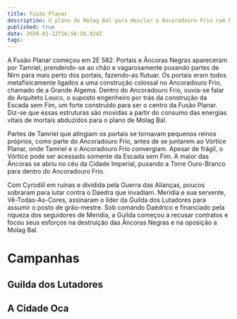 ```yaml
---
title: Fusão Planar
description: O plano de Molag Bal para mesclar o Ancoradouro Frio com Nirn
published: true
date: 2020-01-12T16:56:56.924Z
tags: 
---
```


A Fusão Planar começou em 2E 582. Portais e Âncoras Negras apareceram por Tamriel, prendendo-se ao chão e vagarosamente puxando partes de Nirn para mais perto dos portais, fazendo-as flutuar. Os portais eram todos metafisicamente ligados a uma construção colossal no Ancoradouro Frio, chamado de a Grande Algema. Dentro do Ancoradouro Frio, ouvia-se falar do Arquiteto Louco, o suposto engenheiro por trás da construção da Escada sem Fim, um forte construído para ser o centro da Fusão Planar. Diz-se que essas estruturas são movidas a partir do consumo das energias vitais de mortais abduzidos para o plano de Molag Bal.

Partes de Tamriel que atingiam os portais se tornavam pequenos reinos próprios, como parte do Ancoradouro Frio, antes de se juntarem ao Vórtice Planar, onde Tamriel e o Ancoradouro Frio convergiam. Apesar de frágil, o Vórtice pode ser acessado somente da Escada sem Fim. A maior das Âncoras se abriu no céu da Cidade Imperial, puxando a Torre Ouro-Branco para dentro do Ancoradouro Frio.

Com Cyrodiil em ruínas e dividida pela Guerra das Alianças, poucos sobraram para lutar contra o Daedra que invadiam. Meridia e sua servente, Vê-Todas-As-Cores, assinaram o líder da Guilda dos Lutadores para assumir o posto de grão-mestre. Sob comando Daédrico e financiado pela riqueza dos seguidores de Meridia, a Guilda começou a recusar contratos e focou seus esforços na destruição das Âncoras Negras e na oposição a Molag Bal. 

# Campanhas
## Guilda dos Lutadores
## A Cidade Oca